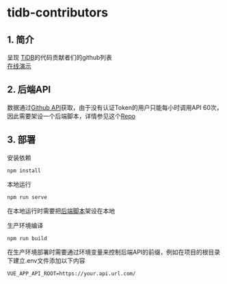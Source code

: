 # tidb-contributors

## 1. 简介
呈现 [TiDB](https://github.com/pingcap/tidb)的代码贡献者们的github列表\
[在线演示](https://tidb-contributors-web.vercel.app/) 

## 2. 后端API
数据通过[Github API](https://developer.github.com/v3/)获取，由于没有认证Token的用户只能每小时调用API 60次，因此需要架设一个后端脚本，详情参见这个[Repo](https://github.com/guojuntang/tidb-contributors-api)

## 3. 部署 

安装依赖
```
npm install
```
本地运行
```
npm run serve
```
在本地运行时需要把[后端脚本](https://github.com/guojuntang/tidb-contributors-api)架设在本地

生产环境编译
```
npm run build
```
在生产环境部署时需要通过环境变量来控制后端API的前缀，例如在项目的根目录下建立.env文件添加以下内容
```
VUE_APP_API_ROOT=https://your.api.url.com/
```




